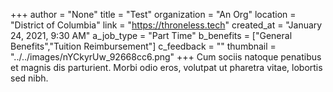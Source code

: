 +++
author = "None"
title = "Test"
organization = "An Org"
location = "District of Columbia"
link = "https://throneless.tech"
created_at = "January 24, 2021, 9:30 AM"
a_job_type = "Part Time"
b_benefits = ["General Benefits","Tuition Reimbursement"]
c_feedback = ""
thumbnail = "../../images/nYCkyrUw_92668cc6.png"
+++
Cum sociis natoque penatibus et magnis dis parturient. Morbi odio eros, volutpat ut pharetra vitae, lobortis sed nibh.